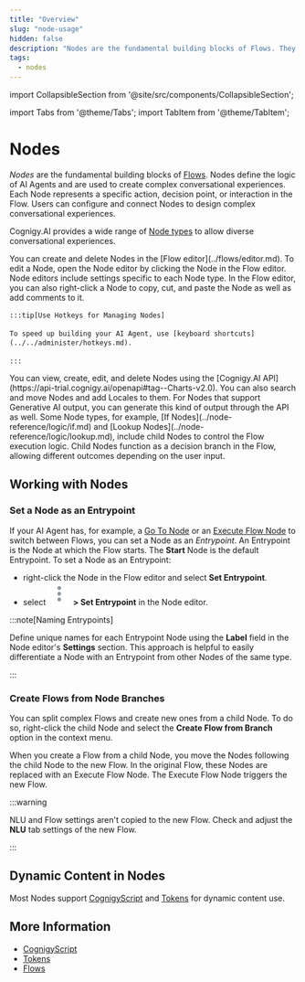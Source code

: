 ```yaml
---
title: "Overview"
slug: "node-usage"
hidden: false
description: "Nodes are the fundamental building blocks of Flows. They define the logic of AI Agents and are used to create complex conversational experiences."
tags:
  - nodes
---
```

import CollapsibleSection from '@site/src/components/CollapsibleSection';

import Tabs from '@theme/Tabs';
import TabItem from '@theme/TabItem';



# Nodes

_Nodes_ are the fundamental building blocks of [Flows](../flows/overview.md). Nodes define the logic of AI Agents and are used to create complex conversational experiences. Each Node represents a specific action, decision point, or interaction in the Flow. Users can configure and connect Nodes to design complex conversational experiences.

Cognigy.AI provides a wide range of [Node types](../node-reference/overview.md) to allow diverse conversational experiences.

<Tabs>
  <TabItem value="tab1" label="GUI" default>
    You can create and delete Nodes in the [Flow editor](../flows/editor.md). To edit a Node, open the Node editor by clicking the Node in the Flow editor. Node editors include settings specific to each Node type. In the Flow editor, you can also right-click a Node to copy, cut, and paste the Node as well as add comments to it.

    :::tip[Use Hotkeys for Managing Nodes]

    To speed up building your AI Agent, use [keyboard shortcuts](../../administer/hotkeys.md).

    :::

  </TabItem>
  <TabItem value="tab2" label="API">
    You can view, create, edit, and delete Nodes using the [Cognigy.AI API](https://api-trial.cognigy.ai/openapi#tag--Charts-v2.0). You can also search and move Nodes and add Locales to them. For Nodes that support Generative AI output, you can generate this kind of output through the API as well.

  </TabItem>
</Tabs>
Some Node types, for example, [If Nodes](../node-reference/logic/if.md) and [Lookup Nodes](../node-reference/logic/lookup.md), include child Nodes to control the Flow execution logic. Child Nodes function as a decision branch in the Flow, allowing different outcomes depending on the user input.

## Working with Nodes

### Set a Node as an Entrypoint

If your AI Agent has, for example, a [Go To Node](../node-reference/logic/go-to.md) or an [Execute Flow Node](../node-reference/logic/execute-flow.md) to switch between Flows, you can set a Node as an _Entrypoint_. An Entrypoint is the Node at which the Flow starts. The **Start** Node is the default Entrypoint. To set a Node as an Entrypoint:

- right-click the Node in the Flow editor and select **Set Entrypoint**.
- select ![vertical ellipsis](../../../../static/img/_assets/icons/vertical-ellipsis.svg) **> Set Entrypoint** in the Node editor.

:::note[Naming Entrypoints]

  Define unique names for each Entrypoint Node using the **Label** field in the Node editor's **Settings** section. This approach is helpful to easily differentiate a Node with an Entrypoint from other Nodes of the same type.

:::


### Create Flows from Node Branches

You can split complex Flows and create new ones from a child Node. To do so, right-click the child Node and select the **Create Flow from Branch** option in the context menu.

When you create a Flow from a child Node, you move the Nodes following the child Node to the new Flow. In the original Flow, these Nodes are replaced with an Execute Flow Node. The Execute Flow Node triggers the new Flow.

:::warning

  NLU and Flow settings aren't copied to the new Flow. Check and adjust the **NLU** tab settings of the new Flow.

:::


## Dynamic Content in Nodes

Most Nodes support [CognigyScript](../cognigyscript.md) and [Tokens](../tokens.md) for dynamic content use.

## More Information

- [CognigyScript](../cognigyscript.md)
- [Tokens](../tokens.md)
- [Flows](../flows/overview.md)
